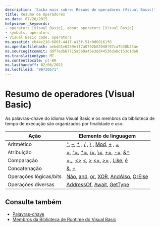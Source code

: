 ```yaml
---
description: 'Saiba mais sobre: Resumo de operadores (Visual Basic)'
title: Resumo de Operadores
ms.date: 07/20/2015
helpviewer_keywords:
- operators [Visual Basic], about operators [Visual Basic]
- symbols, operators
- Visual Basic code, operators
ms.assetid: cb44c210-686f-4417-a13f-51c0d60161f8
ms.openlocfilehash: aebdd1e6239e1f7a0792b82048f07ca7b30b23ae
ms.sourcegitcommit: ddf7edb67715a5b9a45e3dd44536dabc153c1de0
ms.translationtype: MT
ms.contentlocale: pt-BR
ms.lasthandoff: 02/06/2021
ms.locfileid: "99730571"
---
```

# <a name="operators-summary-visual-basic"></a>Resumo de operadores (Visual Basic)

As palavras-chave do idioma Visual Basic e os membros da biblioteca de tempo de execução são organizados por finalidade e uso.  
  
|Ação|Elemento de linguagem|  
|------------|----------------------|  
|Aritmético|[^](../operators/exponentiation-operator.md), [–](../operators/subtraction-operator.md), [*](../operators/multiplication-operator.md) , [/](../operators/floating-point-division-operator.md) , [\\](../operators/integer-division-operator.md) , [Mod](../operators/mod-operator.md), [+](../operators/addition-operator.md) , [=](../operators/assignment-operator.md)|  
|Atribuição|[=](../operators/assignment-operator.md), [^=](../operators/exponentiation-assignment-operator.md), [*=](../operators/multiplication-assignment-operator.md), [/=](../operators/floating-point-division-assignment-operator.md), [\\=](../operators/integer-division-assignment-operator.md), [+=](../operators/addition-assignment-operator.md), [-=](../operators/subtraction-assignment-operator.md), [&=](../operators/and-assignment-operator.md)|  
|Comparação|[=](../operators/comparison-operators.md),,, [<>](../operators/comparison-operators.md) [\<](../operators/comparison-operators.md), [>](../operators/comparison-operators.md) [\<=](../operators/comparison-operators.md), [>=](../operators/comparison-operators.md) , [Like](../operators/like-operator.md), [é](../operators/is-operator.md)|  
|Concatenação|[&](../operators/concatenation-operator.md), [+](../operators/addition-operator.md)|  
|Operações lógicas/bits|[Não](../operators/not-operator.md), [and](../operators/and-operator.md), [or](../operators/or-operator.md), [XOR](../operators/xor-operator.md), [AndAlso](../operators/andalso-operator.md), [OrElse](../operators/orelse-operator.md)|  
|Operações diversas|[AddressOf](../operators/addressof-operator.md), [Await](../operators/await-operator.md), [GetType](../operators/gettype-operator.md)|  
  
## <a name="see-also"></a>Consulte também

- [Palavras-chave](index.md)
- [Membros da Biblioteca de Runtime do Visual Basic](../runtime-library-members.md)
